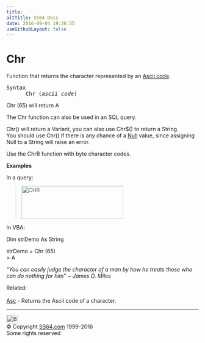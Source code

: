 ```yaml
---
title:
altTitle: SS64 Docs
date: 2016-09-04 19:26:55
useGithubLayout: false
---
```

<!-- #BeginLibraryItem "/Library/head_access.lbi" --><!-- #EndLibraryItem --><h1>Chr</h1>
<p>Function that returns the character represented by an <a href="../ascii.html">Ascii code</a>.</p>
<pre>Syntax
      Chr (<i>ascii_code</i>)</pre>
<p><span class="code">Chr (65)</span> will return A </p>
<p>The Chr function can also be used in an SQL query.</p>
<p><span class="code">Chr()</span> will return a Variant, you can also use <span class="code">Chr$()</span> to return a String. <br>
You should use <span class="code">Chr()</span> if there is any chance of a <a href="syntax-null.html">Null</a> value, since assigning Null to a String will raise an error. </p>
<p>Use the ChrB function with byte character codes.</p>
<p><b>Examples</b></p>
<p>In a query:</p>
<blockquote>
<p><img src="chr.png" width="266" height="86" alt="CHR"></p>
</blockquote>
<p>In VBA:</p>
<p class="code">Dim strDemo As String </p>
<p class="code"> 
strDemo = Chr (65)<br>
&gt; A </p>
<p class="quote"><i>“You can easily judge the character of a man by how he treats those who can do nothing for him” ~ James D. Miles</i></p>
<p>Related:<br>
<br>
<a href="asc.html">Asc</a> - Returns the Ascii code of a character.</p><!-- #BeginLibraryItem "/Library/foot_access.lbi" --><p><script async="" src="//pagead2.googlesyndication.com/pagead/js/adsbygoogle.js"></script>
<!-- access -->

<hr>
<div id="bl" class="footer"><a href="#"><img src="../images/top.png" width="30" height="22" alt="Back to the Top"></a></div>
<div id="br" class="footer, tagline">© Copyright <a href="http://ss64.com/">SS64.com</a> 1999-2016<br>
Some rights reserved</div><!-- #EndLibraryItem -->

